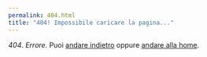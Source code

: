 ```yaml
---
permalink: 404.html
title: "404! Impossibile caricare la pagina..."
---
```

*404*. _Errore._
Puoi <a href="javascript:history.back()">andare indietro</a> oppure <a href="/">andare alla home</a>.
